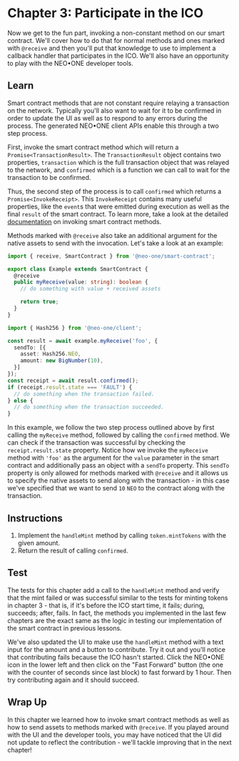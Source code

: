 # Chapter 3: Participate in the ICO

Now we get to the fun part, invoking a non-constant method on our smart contract. We'll cover how to do that for normal methods and ones marked with `@receive` and then you'll put that knowledge to use to implement a callback handler that participates in the ICO. We'll also have an opportunity to play with the NEO•ONE developer tools.

## Learn

Smart contract methods that are not constant require relaying a transaction on the network. Typically you'll also want to wait for it to be confirmed in order to update the UI as well as to respond to any errors during the process. The generated NEO•ONE client APIs enable this through a two step process.

First, invoke the smart contract method which will return a `Promise<TransactionResult>`. The `TransactionResult` object contains two properties, `transaction` which is the full transaction object that was relayed to the network, and `confirmed` which is a function we can call to wait for the transaction to be confirmed.

Thus, the second step of the process is to call `confirmed` which returns a `Promise<InvokeReceipt>`. This `InvokeReceipt` contains many useful properties, like the `event`s that were emitted during execution as well as the final `result` of the smart contract. To learn more, take a look at the detailed [documentation](https://neo-one.io) on invoking smart contract methods.

Methods marked with `@receive` also take an additional argument for the native assets to send with the invocation. Let's take a look at an example:

```typescript
import { receive, SmartContract } from '@neo-one/smart-contract';

export class Example extends SmartContract {
  @receive
  public myReceive(value: string): boolean {
    // do something with value + received assets

    return true;
  }
}
```

```typescript
import { Hash256 } from '@neo-one/client';

const result = await example.myReceive('foo', {
  sendTo: [{
    asset: Hash256.NEO,
    amount: new BigNumber(10),
  }]
});
const receipt = await result.confirmed();
if (receipt.result.state === 'FAULT') {
  // do something when the transaction failed.
} else {
  // do something when the transaction succeeded.
}
```

In this example, we follow the two step process outlined above by first calling the `myReceive` method, followed by calling the `confirmed` method. We can check if the transaction was successful by checking the `receipt.result.state` property. Notice how we invoke the `myReceive` method with `'foo'` as the argument for the `value` parameter in the smart contract and additionally pass an object with a `sendTo` property. This `sendTo` property is only allowed for methods marked with `@receive` and it allows us to specify the native assets to send along with the transaction - in this case we've specified that we want to send `10` `NEO` to the contract along with the transaction.

## Instructions

  1. Implement the `handleMint` method by calling `token.mintTokens` with the given amount.
  2. Return the result of calling `confirmed`.

## Test

The tests for this chapter add a call to the `handleMint` method and verify that the mint failed or was successful similar to the tests for minting tokens in chapter 3 - that is, if it's before the ICO start time, it fails; during, succeeds; after, fails. In fact, the methods you implemented in the last few chapters are the exact same as the logic in testing our implementation of the smart contract in previous lessons.

We've also updated the UI to make use the `handleMint` method with a text input for the amount and a button to contribute. Try it out and you'll notice that contributing fails because the ICO hasn't started. Click the NEO•ONE icon in the lower left and then click on the "Fast Forward" button (the one with the counter of seconds since last block) to fast forward by 1 hour. Then try contributing again and it should succeed.

## Wrap Up

In this chapter we learned how to invoke smart contract methods as well as how to send assets to methods marked with `@receive`. If you played around with the UI and the developer tools, you may have noticed that the UI did not update to reflect the contribution - we'll tackle improving that in the next chapter!
